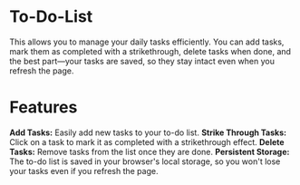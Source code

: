 # To-Do-List
This allows you to manage your daily tasks efficiently. You can add tasks, mark them as completed with a strikethrough, delete tasks when done, and the best part—your tasks are saved, so they stay intact even when you refresh the page.

# Features
**Add Tasks:** Easily add new tasks to your to-do list.
**Strike Through Tasks:** Click on a task to mark it as completed with a strikethrough effect.
**Delete Tasks:** Remove tasks from the list once they are done.
**Persistent Storage:** The to-do list is saved in your browser's local storage, so you won't lose your tasks even if you refresh the page.
